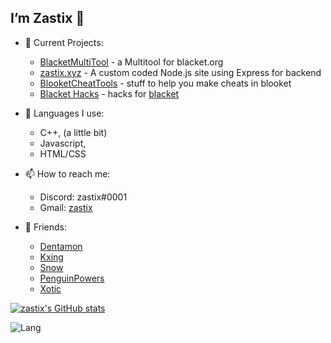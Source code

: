 ## I’m Zastix 👋

- 👀 Current Projects:
  - [BlacketMultiTool](https://github.com/notzastix/BlacketTool) - a Multitool for blacket.org
  - [zastix.xyz](https://zastix.xyz/) - A custom coded Node.js site using Express for backend
  - [BlooketCheatTools](https://github.com/notzastix/BlooketCheatTools) - stuff to help you make cheats in blooket
  - [Blacket Hacks](https://github.com/notzastix/blacket-hacks) - hacks for [blacket](https://www.youtube.com/watch?v=dQw4w9WgXcQ)
  
  
- 🌱 Languages I use:
  - C++, (a little bit)
  - Javascript,
  - HTML/CSS
  
- 📫 How to reach me:
  - Discord: zastix#0001
  - Gmail: [zastix](https://mail.google.com/mail/?view=cm&fs=1&to=zastix@zastix.xyz&su=Contact%20Me)

- 👥 Friends:
  - [Dentamon](https://github.com/Dentamon/)
  - [Kxing](https://github.com/Kxinghello/)
  - [Snow](https://github.com/Snowflake-Coder-H2o/)
  - [PenguinPowers](https://github.com/penguinblook/)
  - [Xotic](https://github.com/XOTlC)

[![zastix's GitHub stats](https://github-readme-stats-one-bice.vercel.app/api?username=notzastix&show_icons=true&include_all_commits=true&count_private=true&role=OWNER,COLLABORATOR&theme=aura)](https://github.com/anuraghazra/github-readme-stats)

![Lang](https://github-readme-stats.vercel.app/api/top-langs/?username=notzastix&theme=dark)

